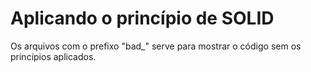 # Aplicando o princípio de SOLID

Os arquivos com o prefixo "bad_" serve para mostrar o código sem os princípios aplicados.